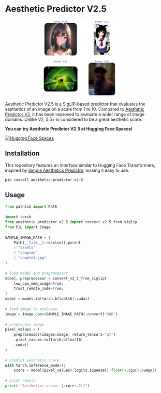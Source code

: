 # Aesthetic Predictor V2.5

<p align="center">
  <img src="./assets/example.png" width=50%>
</p>

Aesthetic Predictor V2.5 is a SigLIP-based predictor that evaluates the aesthetics of an image on a scale from 1 to 10. Compared to [Aesthetic Predictor V2](https://github.com/christophschuhmann/improved-aesthetic-predictor), it has been improved to evaluate a wider range of image domains. Unlike V2, 5.5+ is considered to be a great aesthetic score.

**You can try Aesthetic Predictor V2.5 at Hugging Face Spaces!**

[![Hugging Face Spaces](https://img.shields.io/badge/%F0%9F%A4%97%20Hugging%20Face-Spaces-blue)](https://huggingface.co/spaces/discus0434/aesthetic-predictor-v2-5)

## Installation

This repository features an interface similar to Hugging Face Transformers, inspired by [Simple Aesthetics Predictor](https://pypi.org/project/simple-aesthetics-predictor/), making it easy to use.

```bash
pip install aesthetic-predictor-v2-5
```

## Usage

```python
from pathlib import Path

import torch
from aesthetic_predictor_v2_5 import convert_v2_5_from_siglip
from PIL import Image

SAMPLE_IMAGE_PATH = (
    Path(__file__).resolve().parent
    / "assets"
    / "samples"
    / "sample1.jpg"
)

# load model and preprocessor
model, preprocessor = convert_v2_5_from_siglip(
    low_cpu_mem_usage=True,
    trust_remote_code=True,
)
model = model.to(torch.bfloat16).cuda()

# load image to evaluate
image = Image.open(SAMPLE_IMAGE_PATH).convert("RGB")

# preprocess image
pixel_values = (
    preprocessor(images=image, return_tensors="pt")
    .pixel_values.to(torch.bfloat16)
    .cuda()
)

# predict aesthetic score
with torch.inference_mode():
    score = model(pixel_values).logits.squeeze().float().cpu().numpy()

# print result
print(f"Aesthetics score: {score:.2f}")
```
